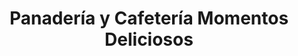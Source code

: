 ---
title: "Panadería y Cafetería Momentos Deliciosos"
url: /orotina/panaderia-y-cafeteria-momentos-deliciosos/
shop: cosméticos
---